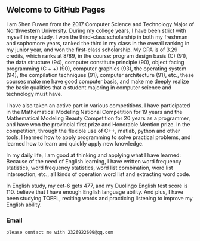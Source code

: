 ## Welcome to GitHub Pages

I am Shen Fuwen from the 2017 Computer Science and Technology Major of Northwestern University. During my college years, I have been strict with myself in my study. I won the third-class scholarship in both my freshman and sophomore years, ranked the third in my class in the overall ranking in my junior year, and won the first-class scholarship. My GPA is of 3.29 credits, which ranks at 8/89, in the course: program design basis (C) (91), the data structure (94), computer constitute principle (90), object facing programming (C + +) (90), computer graphics (93), the operating system (94), the compilation techniques (91), computer architecture (91), etc., these courses make me have good computer basis, and make me deeply realize the basic qualities that a student majoring in computer science and technology must have. 

I have also taken an active part in various competitions. I have participated in the Mathematical Modeling National Competition for 19 years and the Mathematical Modeling Beauty Competition for 20 years as a programmer, and have won the provincial first prize and Honorable Mention prize. In the competition, through the flexible use of C++, matlab, python and other tools, I learned how to apply programming to solve practical problems, and learned how to learn and quickly apply new knowledge. 

In my daily life, I am good at thinking and applying what I have learned: Because of the need of English learning, I have written word frequency statistics, word frequency statistics, word list combination, word list intersection, etc., all kinds of operation word list and extracting word code. 

In English study, my cet-6 gets 477, and my Duolingo English test score is 110. believe that I have enough English language ability. And plus, I have been studying TOEFL, reciting words and practicing listening to improve my English ability.

### Email

```markdown
please contact me with 2326922609@qq.com

